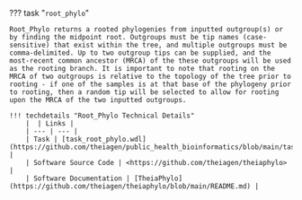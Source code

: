 ??? task "`root_phylo`"

    Root_Phylo returns a rooted phylogenies from inputted outgroup(s) or by finding the midpoint root. Outgroups must be tip names (case-sensitive) that exist within the tree, and multiple outgroups must be comma-delimited. Up to two outgroup tips can be supplied, and the most-recent common ancestor (MRCA) of the these outgroups will be used as the rooting branch. It is important to note that rooting on the MRCA of two outgroups is relative to the topology of the tree prior to rooting - if one of the samples is at that base of the phylogeny prior to rooting, then a random tip will be selected to allow for rooting upon the MRCA of the two inputted outgroups.

    !!! techdetails "Root_Phylo Technical Details"
        |  | Links |
        | --- | --- |
        | Task | [task_root_phylo.wdl](https://github.com/theiagen/public_health_bioinformatics/blob/main/tasks/phylogenetic_inference/utilities/task_root_phylo.wdl) |
        | Software Source Code | <https://github.com/theiagen/theiaphylo> |
        | Software Documentation | [TheiaPhylo](https://github.com/theiagen/theiaphylo/blob/main/README.md) |